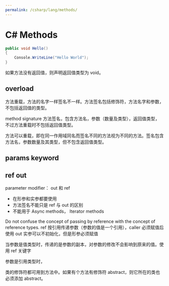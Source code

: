 ```yaml
---
permalink: /csharp/lang/methods/
---
```


# C# Methods

```cs
public void Hello()
{
    Console.WriteLine("Hello World");
}
```

如果方法没有返回值，则声明返回值类型为 void。


## overload

方法重载，方法的名字一样签名不一样。方法签名包括修饰符，方法名字和参数，不包括返回值的类型。

method signature 方法签名，包含方法名，参数（数量及类型），返回值类型，不过方法重载时不包括返回值类型。

方法可以重载，即在同一作用域同名而签名不同的方法视为不同的方法。签名包含方法名，参数数量及其类型，但不包含返回值类型。

## params keyword



## ref out

parameter modifier： out 和 ref

- 在形参和实参都要使用
- 方法签名不能只是 ref 与 out 的区别
- 不能用于 Async methods， Iterator methods

Do not confuse the concept of passing by reference with the concept of reference types.
ref 按引用传递参数（参数的值是一个引用），caller 必须赋值后使用
out 实参可以不初始化，但是形参必须赋值

当参数是值类型时，传递的是参数的副本，对参数的修改不会影响到原来的值。使用 ref 关键字

参数是引用类型时，


类的修饰符都可用到方法中。如果有个方法有修饰符 abstract，则它所在的类也必须添加 abstract。
